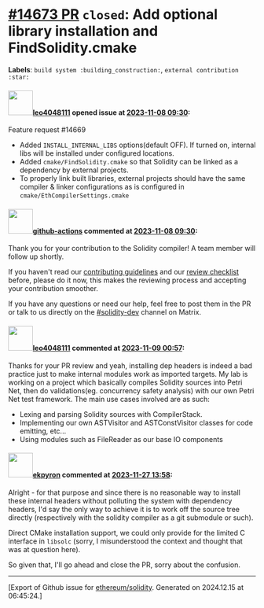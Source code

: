 # [\#14673 PR](https://github.com/ethereum/solidity/pull/14673) `closed`: Add optional library installation and FindSolidity.cmake
**Labels**: `build system :building_construction:`, `external contribution :star:`


#### <img src="https://avatars.githubusercontent.com/u/74029782?u=34c6a0149c4cbc6c01fb374c9ff1d14c2e4d417a&v=4" width="50">[leo4048111](https://github.com/leo4048111) opened issue at [2023-11-08 09:30](https://github.com/ethereum/solidity/pull/14673):

Feature request #14669 

+ Added `INSTALL_INTERNAL_LIBS` options(default OFF). If turned on, internal libs will be installed under configured locations.  
+ Added `cmake/FindSolidity.cmake` so that Solidity can be linked as a dependency by external projects.
+ To properly link built libraries, external projects should have the same compiler & linker configurations as is configured in `cmake/EthCompilerSettings.cmake`

#### <img src="https://avatars.githubusercontent.com/in/15368?v=4" width="50">[github-actions](https://github.com/apps/github-actions) commented at [2023-11-08 09:30](https://github.com/ethereum/solidity/pull/14673#issuecomment-1801408726):

Thank you for your contribution to the Solidity compiler! A team member will follow up shortly.

If you haven't read our [contributing guidelines](https://docs.soliditylang.org/en/latest/contributing.html) and our [review checklist](https://github.com/ethereum/solidity/blob/develop/ReviewChecklist.md) before, please do it now, this makes the reviewing process and accepting your contribution smoother.

If you have any questions or need our help, feel free to post them in the PR or talk to us directly on the [#solidity-dev](https://matrix.to/#/#ethereum_solidity-dev:gitter.im) channel on Matrix.

#### <img src="https://avatars.githubusercontent.com/u/74029782?u=34c6a0149c4cbc6c01fb374c9ff1d14c2e4d417a&v=4" width="50">[leo4048111](https://github.com/leo4048111) commented at [2023-11-09 00:57](https://github.com/ethereum/solidity/pull/14673#issuecomment-1802996808):

Thanks for your PR review and yeah, installing dep headers is indeed a bad practice just to make internal modules work as imported targets. My lab is working on a project which basically compiles Solidity sources into Petri Net, then do validations(eg. concurrency safety analysis) with our own Petri Net test framework. The main use cases involved are as such: 
- Lexing and parsing Solidity sources with CompilerStack.
- Implementing our own ASTVisitor and ASTConstVisitor classes for code emitting, etc...
- Using modules such as FileReader as our base IO components

#### <img src="https://avatars.githubusercontent.com/u/1347491?v=4" width="50">[ekpyron](https://github.com/ekpyron) commented at [2023-11-27 13:58](https://github.com/ethereum/solidity/pull/14673#issuecomment-1827885294):

Alright - for that purpose and since there is no reasonable way to install these internal headers without polluting the system with dependency headers, I'd say the only way to achieve it is to work off the source tree directly (respectively with the solidity compiler as a git submodule or such).

Direct CMake installation support, we could only provide for the limited C interface in ``libsolc`` (sorry, I misunderstood the context and thought that was at question here).

So given that, I'll go ahead and close the PR, sorry about the confusion.


-------------------------------------------------------------------------------



[Export of Github issue for [ethereum/solidity](https://github.com/ethereum/solidity). Generated on 2024.12.15 at 06:45:24.]
